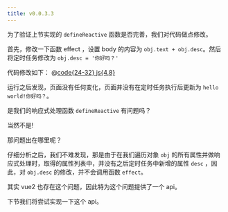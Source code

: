 ```yaml
---
title: v0.0.3.3
---
```


为了验证上节实现的 `defineReactive` 函数是否完善，我们对代码做点修改。

首先，修改一下函数 effect ，设置 body 的内容为 `obj.text + obj.desc`。然后将定时任务修改为 `obj.desc = '你好吗？'`

代码修改如下：
@[code{24-32} js{4,8}](@src/vue3/v-0.0.2/v0.1.2.3/index.js)

<Demo :content="['hello world!undefined', 'hello world!undefined']"></Demo>

运行之后发现，页面没有任何变化，页面并没有在定时任务执行后更新为 `hello world!你好吗？`。

是我们的响应式处理函数 `defineReactive` 有问题吗？

当然不是!

那问题出在哪里呢？

仔细分析之后，我们不难发现，那是由于在我们遍历对象 `obj` 的所有属性并做响应式处理时，取得的属性列表中，并没有之后定时任务中新增的属性 `desc` ，因此，对 `obj.desc` 的修改，并不会调用函数 `effect`。

其实 vue2 也存在这个问题，因此特为这个问题提供了一个 api。

下节我们将尝试实现一下这个 api。
